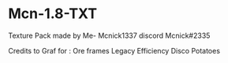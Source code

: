 # Mcn-1.8-TXT

Texture Pack made by 
Me- Mcnick1337 
discord Mcnick#2335

Credits to Graf for : Ore frames Legacy Efficiency Disco Potatoes
